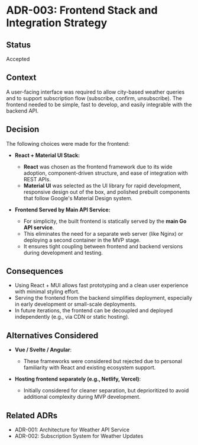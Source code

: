 # ADR-003: Frontend Stack and Integration Strategy

## Status
Accepted

## Context
A user-facing interface was required to allow city-based weather queries and to support subscription flow (subscribe, confirm, unsubscribe). The frontend needed to be simple, fast to develop, and easily integrable with the backend API.

## Decision

The following choices were made for the frontend:

- **React + Material UI Stack:**
  - **React** was chosen as the frontend framework due to its wide adoption, component-driven structure, and ease of integration with REST APIs.
  - **Material UI** was selected as the UI library for rapid development, responsive design out of the box, and polished prebuilt components that follow Google's Material Design system.

- **Frontend Served by Main API Service:**
  - For simplicity, the built frontend is statically served by the **main Go API service**.
  - This eliminates the need for a separate web server (like Nginx) or deploying a second container in the MVP stage.
  - It ensures tight coupling between frontend and backend versions during development and testing.

## Consequences
- Using React + MUI allows fast prototyping and a clean user experience with minimal styling effort.
- Serving the frontend from the backend simplifies deployment, especially in early development or small-scale deployments.
- In future iterations, the frontend can be decoupled and deployed independently (e.g., via CDN or static hosting).

## Alternatives Considered

- **Vue / Svelte / Angular**:
  - These frameworks were considered but rejected due to personal familiarity with React and existing ecosystem support.

- **Hosting frontend separately (e.g., Netlify, Vercel)**:
  - Initially considered for cleaner separation, but deprioritized to avoid additional complexity during MVP development.

## Related ADRs
- ADR-001: Architecture for Weather API Service
- ADR-002: Subscription System for Weather Updates
